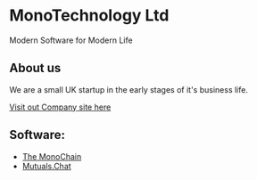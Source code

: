 # MonoTechnology Ltd
Modern Software for Modern Life

## About us
We are a small UK startup in the early stages of it's business life.

[Visit out Company site here](https://monotechnology.ltd/)

## Software:
- [The MonoChain](https://monochain.network)
- [Mutuals.Chat](https://mutuals.chat)
